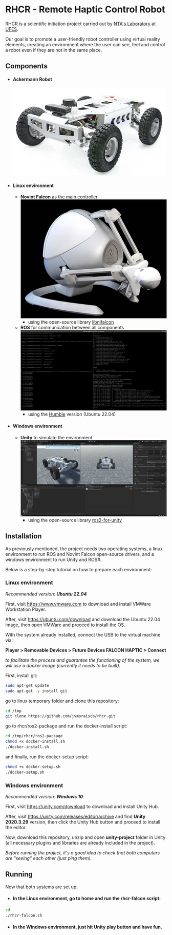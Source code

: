 # RHCR - Remote Haptic Control Robot

RHCR is a scientific initiation project carried out by [NTA's Laboratory](https://nta.ufes.br/) at [UFES](https://www.ufes.br/).

Our goal is to promote a user-friendly robot controller using virtual reality elements, creating an environment where the user can see, feel and control a robot even if they are not in the same place.

## Components

- #### Ackermann Robot

  ![ackermann](/doc/images/ackermann.jpg)

- #### Linux environment

  - **Novint Falcon** as the main controller
    ![novint falcon](/doc/images/falcon.jpg)
    - using the open-source library [libnifalcon](https://github.com/libnifalcon/libnifalcon)
  - **ROS** for communication between all components
    ![ros terminal](/doc/images/ros_terminal.png)
    - using the [Humble](http://wiki.ros.org/melodic/Installation/Ubuntu) version (Ubuntu 22.04)

- #### Windows environment

  - **Unity** to simulate the environment
    ![unity project](/doc/images/unity-project.png)
    - using the open-source library [ros2-for-unity](https://github.com/RobotecAI/ros2-for-unity)

## Installation

As previously mentioned, the project needs two operating systems, a linux environment to run ROS and Novint Falcon open-source drivers, and a windows environment to run Unity and ROS#.

Below is a step-by-step tutorial on how to prepare each environment:

### Linux environment

_Recommended version:_ **_Ubuntu 22.04_**

First, visit https://www.vmware.com to download and install VMWare Workstation Player.

After, visit https://ubuntu.com/download and download the Ubuntu 22.04 image, then open VMWare and proceed to install the OS.

With the system already installed, connect the USB to the virtual machine via:

**Player > Removable Devices > Future Devices FALCON HAPTIC > Connect**

_to facilitate the process and guarantee the functioning of the system, we will use a docker image (currently it needs to be built)._

First, install git:

```bash
sudo apt-get update
sudo apt-get -y install git
```

go to linux temporary folder and clone this repository:

```bash
cd /tmp
git clone https://github.com/jvmoraiscb/rhcr.git
```

go to rhcr/ros2-package and run the docker-install script:

```bash
cd /tmp/rhcr/ros2-package
chmod +x docker-install.sh
./docker-install.sh
```

and finally, run the docker-setup script:

```bash
chmod +x docker-setup.sh
./docker-setup.sh
```

### Windows environment

_Recommended version:_ **_Windows 10_**

First, visit https://unity.com/download to download and install Unity Hub.

After, visit https://unity.com/releases/editor/archive and find **Unity 2020.3.29** version, then click the Unity Hub button and proceed to install the editor.

Now, download this repository, unzip and open **unity-project** folder in Unity (all necessary plugins and libraries are already included in the project).

_Before running the project, it's a good idea to check that both computers are "seeing" each other (just ping them)._

## Running

Now that both systems are set up:

- #### In the Linux environment, go to home and run the rhcr-falcon script:

```bash
cd
./rhcr-falcon.sh
```

- #### In the Windows environment, just hit Unity play button and have fun.
